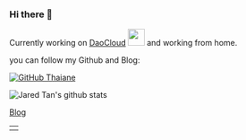 ### Hi there 👋

Currently working on [DaoCloud](https://www.daocloud.io/) <img src="https://github.com/TheDudeThatCode/TheDudeThatCode/blob/master/Assets/Developer.gif" width="30px"> and working from home.

you can follow my Github and Blog:

[![GitHub Thaiane](https://img.shields.io/github/followers/JaredTan95?label=follow&style=social)](https://github.com/JaredTan95)

![Jared Tan's github stats](https://github-readme-stats.vercel.app/api?username=JaredTan95&show_icons=true&hide_border=false)

[Blog](https://jared-says.cn/)

<table><tr><td valign="top">
